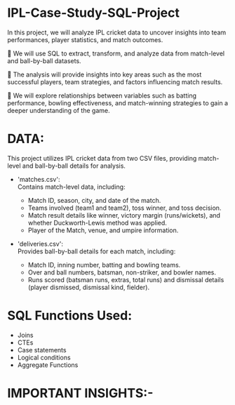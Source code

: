 # IPL-Case-Study-SQL-Project

In this project, we will analyze IPL cricket data to uncover insights into team performances, player statistics, and match outcomes.

🏏 We will use SQL to extract, transform, and analyze data from match-level and ball-by-ball datasets.

🏏 The analysis will provide insights into key areas such as the most successful players, team strategies, and factors influencing match results.

🏏 We will explore relationships between variables such as batting performance, bowling effectiveness, and match-winning strategies to gain a deeper understanding of the game.

# DATA:
This project utilizes IPL cricket data from two CSV files, providing match-level and ball-by-ball details for analysis.

- 'matches.csv':  
  Contains match-level data, including:
  - Match ID, season, city, and date of the match.
  - Teams involved (team1 and team2), toss winner, and toss decision.
  - Match result details like winner, victory margin (runs/wickets), and whether Duckworth-Lewis method was applied.
  - Player of the Match, venue, and umpire information.

- 'deliveries.csv':  
  Provides ball-by-ball details for each match, including:
  - Match ID, inning number, batting and bowling teams.
  - Over and ball numbers, batsman, non-striker, and bowler names.
  - Runs scored (batsman runs, extras, total runs) and dismissal details (player dismissed, dismissal kind, fielder).
 
# SQL Functions Used:
- Joins
- CTEs
- Case statements
- Logical conditions
- Aggregate Functions

# IMPORTANT INSIGHTS:-
